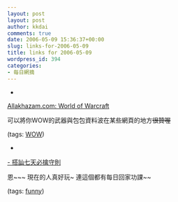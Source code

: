 ```yaml
---
layout: post
layout: post
author: kkdai
comments: true
date: 2006-05-09 15:36:37+00:00
slug: links-for-2006-05-09
title: links for 2006-05-09
wordpress_id: 394
categories:
- 每日網摘
---
```



	
  * 
		

[Allakhazam.com: World of Warcraft](http://wow.allakhazam.com/)


		

可以將你WOW的武器與包包資料波在某些網頁的地方~~很贊喔~~


		

(tags: [WOW](http://del.icio.us/kkdai/WOW))


	

	
  * 
		

[- 搭訕七天必擒守則](http://www.wretch.cc/blog/DrPickup&article_id=2331234)


		

恩~~~ 現在的人真好玩~ 連這個都有每日回家功課~~


		

(tags: [funny](http://del.icio.us/kkdai/funny))


	


